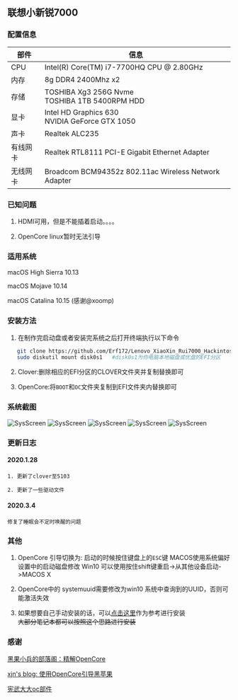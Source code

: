 
## 联想小新锐7000


### 配置信息 

| 部件  | 信息 |
| ---- | --- |
| CPU  | Intel(R) Core(TM) i7-7700HQ CPU @ 2.80GHz |
| 内存 | 8g DDR4 2400Mhz x2 |
| 存储 | TOSHIBA Xg3 256G Nvme <br> TOSHIBA 1TB 5400RPM HDD |
| 显卡 | Intel HD Graphics 630 <br> NVIDIA GeForce GTX 1050 |
| 声卡 | Realtek ALC235 |
| 有线网卡 | Realtek RTL8111 PCI-E Gigabit Ethernet Adapter |
| 无线网卡 | Broadcom BCM94352z 802.11ac Wireless Network Adapter |



### 已知问题 

1. HDMI可用，但是不能插着启动。。。。

2. OpenCore linux暂时无法引导

### 适用系统

macOS High Sierra 10.13 

macOS Mojave 10.14

macOS Catalina 10.15 (感谢@xoomp)

### 安装方法

1. 在制作完启动盘或者安装完系统之后打开终端执行以下命令
 ```bash 
    git clone https://github.com/Erf172/Lenovo_XiaoXin_Rui7000_Hackintosh.git
    sudo diskutil mount disk0s1   #disk0s1为你电脑本地磁盘或优盘的EFI分区
```

2. Clover:删除相应的EFI分区的CLOVER文件夹并复制替换即可   

3. OpenCore:将`BOOT`和`OC`文件夹复制到EFI文件夹内替换即可



    
### 系统截图
![SysScreen](https://img.vim-cn.com/c2/d17e9b8c636a14195bf46146ed2e7820f0203b.png)
![SysScreen](https://img.vim-cn.com/75/50295d7e606b3b6212c0a79165f0781a2317d8.png)
![SysScreen](https://img.vim-cn.com/7c/cd70229df6e34d1b6a91f6776f89fa27e62adf.png)
![SysScreen](https://img.vim-cn.com/c1/814ae09fcab74d11f9e6f2afbe1ebf4546ac76.png)
![SysScreen](https://img.vim-cn.com/88/2171017186249783873b120b18083d7e4155af.png)


### 更新日志

#### 2020.1.28

    1. 更新了clover至5103

    2. 更新了一些驱动文件

#### 2020.3.4

    修复了睡眠会不定时唤醒的问题


### 其他


1. OpenCore 引导切换为: 启动的时候按住键盘上的`ESC`键 MACOS使用系统偏好设置中的启动磁盘修改 Win10 可以使用按住shift键重启->从其他设备启动->MACOS X

2. OpenCore中的 systemuuid需要修改为win10 系统中查询到的UUID，否则可能激活失效

3. 如果想要自己手动安装的话，可以[点击这里](https://www.erf172.tk/2019/02/13/Hackintosh-Installation-on-Lenovo-Xiaoxin-Rui7000-1/)作为参考进行安装   
~~大部分笔记本都可以按照这个思路进行安装~~



### 感谢

[黑果小兵的部落阁：精解OpenCore](https://blog.daliansky.net/OpenCore-BootLoader.html)

[xjn's blog: 使用OpenCore引导黑苹果](https://blog.xjn819.com/?p=543)

[宪武大大oc部件](https://github.com/daliansky/OC-little)